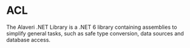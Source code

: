 # ACL
The Alaveri .NET Library is a .NET 6 library containing assemblies to simplify general tasks, such as safe type conversion, data sources and database access.
